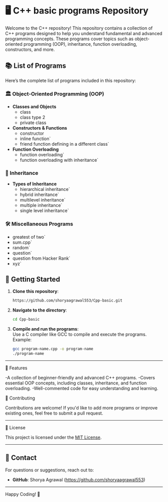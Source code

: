 # 🖥️ C++ basic programs Repository

Welcome to the C++ repository! This repository contains a collection of C++ programs designed to help you understand fundamental and advanced programming concepts. These programs cover topics such as object-oriented programming (OOP), inheritance, function overloading, constructors, and more.

## 📚 List of Programs

Here’s the complete list of programs included in this repository:

### 🏛️ Object-Oriented Programming (OOP)
- **Classes and Objects**
  - class
  - class type 2
  - private class
- **Constructors & Functions**
  - constructor
  - inline function`
  - friend function defining in a different class`
- **Function Overloading**
  - function overloading`
  - function overloading with inheritance`

### 🔗 Inheritance
- **Types of Inheritance**
  - hierarchical inheritance`
  - hybrid inheritance`
  - multilevel inheritance`
  - multiple inheritance`
  - single level inheritance`

### 🛠️ Miscellaneous Programs
- greatest of two`
- sum.cpp`
- random`
- question`
- question from Hacker Rank`
- xyz`

## 🚀 Getting Started

1. **Clone this repository**:  
   ```bash
   https://github.com/shoryaagrawal553/Cpp-basic.git
   ```
2. **Navigate to the directory**:  
   ```bash
   cd Cpp-basic
   ```
3. **Compile and run the programs**:  
   Use a C compiler like GCC to compile and execute the programs. Example:  
   ```bash
   gcc program-name.cpp -o program-name
   ./program-name
   ```

---

🌟 Features

-A collection of beginner-friendly and advanced C++ programs.
-Covers essential OOP concepts, including classes, inheritance, and function overloading.
-Well-commented code for easy understanding and learning.

🤝 Contributing  

Contributions are welcome! If you'd like to add more programs or improve existing ones, feel free to submit a pull request.  

---

📜 License  

This project is licensed under the [MIT License](LICENSE).  

---

## 📧 Contact  

For questions or suggestions, reach out to:  
- **GitHub**: Shorya Agrawal (https://github.com/shoryaagrawal553)  

---

Happy Coding! 🎉  
